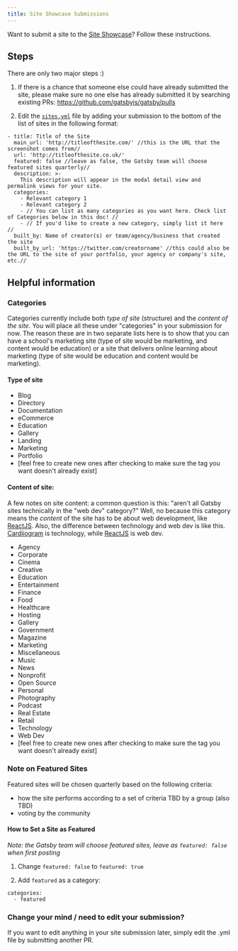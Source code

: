 ```yaml
---
title: Site Showcase Submissions
---
```


Want to submit a site to the [Site Showcase](https://next.gatsbyjs.org/showcase/)? Follow these instructions.

## Steps

There are only two major steps :)

1.  If there is a chance that someone else could have already submitted the site, please make sure no one else has already submitted it by searching existing PRs: https://github.com/gatsbyjs/gatsby/pulls

2.  Edit the [`sites.yml`](https://github.com/gatsbyjs/gatsby/blob/master/docs/sites.yml) file by adding your submission to the bottom of the list of sites in the following format:

```shell
- title: Title of the Site
  main_url: 'http://titleofthesite.com/' //this is the URL that the screenshot comes from//
  url: 'http://titleofthesite.co.uk/'
  featured: false //leave as false, the Gatsby team will choose featured sites quarterly//
  description: >-
    This description will appear in the modal detail view and permalink views for your site.
  categories:
    - Relevant category 1
    - Relevant category 2
    - // You can list as many categories as you want here. Check list of Categories below in this doc! //
    - // If you'd like to create a new category, simply list it here //
  built_by: Name of creator(s) or team/agency/business that created the site
  built_by_url: 'https://twitter.com/creatorname' //this could also be the URL to the site of your portfolio, your agency or company's site, etc.//
```

## Helpful information

### Categories

Categories currently include both _type of site_ (structure) and the _content of the site_. You will place all these under "categories" in your submission for now. The reason these are in two separate lists here is to show that you can have a school's marketing site (type of site would be marketing, and content would be education) or a site that delivers online learning about marketing (type of site would be education and content would be marketing).

#### Type of site

- Blog
- Directory
- Documentation
- eCommerce
- Education
- Gallery
- Landing
- Marketing
- Portfolio
- [feel free to create new ones after checking to make sure the tag you want doesn't already exist]

#### Content of site:

A few notes on site content: a common question is this: "aren't all Gatsby sites technically in the "web dev" category?" Well, no because this category means the _content_ of the site has to be about web development, like [ReactJS](https://reactjs.org/). Also, the difference between technology and web dev is like this. [Cardiiogram](https://cardiogr.am/) is technology, while [ReactJS](https://reactjs.org/) is web dev.

- Agency
- Corporate
- Cinema
- Creative
- Education
- Entertainment
- Finance
- Food
- Healthcare
- Hosting
- Gallery
- Government
- Magazine
- Marketing
- Miscellaneous
- Music
- News
- Nonprofit
- Open Source
- Personal
- Photography
- Podcast
- Real Estate
- Retail
- Technology
- Web Dev
- [feel free to create new ones after checking to make sure the tag you want doesn't already exist]

### Note on Featured Sites

Featured sites will be chosen quarterly based on the following criteria:

- how the site performs according to a set of criteria TBD by a group (also TBD)
- voting by the community

#### How to Set a Site as Featured

_Note: the Gatsby team will choose featured sites, leave as `featured: false` when first posting_

1.  Change `featured: false` to `featured: true`

2.  Add `featured` as a category:

```shell
categories:
  - featured
```

### Change your mind / need to edit your submission?

If you want to edit anything in your site submission later, simply edit the .yml file by submitting another PR.
